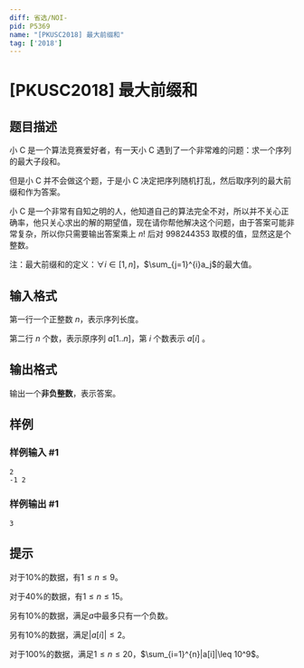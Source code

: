 ```yaml
---
diff: 省选/NOI-
pid: P5369
name: "[PKUSC2018] 最大前缀和"
tag: ['2018']
---
```

# [PKUSC2018] 最大前缀和
## 题目描述

小 C 是一个算法竞赛爱好者，有一天小 C 遇到了一个非常难的问题：求一个序列的最大子段和。

但是小 C 并不会做这个题，于是小 C 决定把序列随机打乱，然后取序列的最大前缀和作为答案。

小 C 是一个非常有自知之明的人，他知道自己的算法完全不对，所以并不关心正确率，他只关心求出的解的期望值，现在请你帮他解决这个问题，由于答案可能非常复杂，所以你只需要输出答案乘上 $n!$ 后对 $998244353$ 取模的值，显然这是个整数。

注：最大前缀和的定义：$\forall i \in [1,n]$，$\sum_{j=1}^{i}a_j$的最大值。

## 输入格式

第一行一个正整数 $n$，表示序列长度。

第二行 $n$ 个数，表示原序列 $a[1..n]$，第 $i$ 个数表示 $a[i]$ 。

## 输出格式

输出一个**非负整数**，表示答案。

## 样例

### 样例输入 #1
```
2
-1 2
```
### 样例输出 #1
```
3
```
## 提示

对于$10\%$的数据，有$1\leq n\leq 9$。

对于$40\%$的数据，有$1\leq n\leq 15$。

另有$10\%$的数据，满足$a$中最多只有一个负数。

另有$10\%$的数据，满足$|a[i]|\leq 2$。

对于$100\%$的数据，满足$1\leq n\leq 20$，$\sum_{i=1}^{n}|a[i]|\leq 10^9$。

